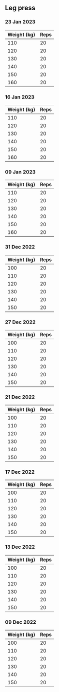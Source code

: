 ## Leg press

### 23 Jan 2023

| Weight (kg) | Reps |
| ----------- | ---- |
| 110 | 20 |
| 120 | 20 |
| 130 | 20 |
| 140 | 20 |
| 150 | 20 |
| 160 | 20 |

### 16 Jan 2023

| Weight (kg) | Reps |
| ----------- | ---- |
| 110 | 20 |
| 120 | 20 |
| 130 | 20 |
| 140 | 20 |
| 150 | 20 |
| 160 | 20 |

### 09 Jan 2023

| Weight (kg) | Reps |
| ----------- | ---- |
| 110 | 20 |
| 120 | 20 |
| 130 | 20 |
| 140 | 20 |
| 150 | 20 |
| 160 | 20 |

### 31 Dec 2022

| Weight (kg) | Reps |
| ----------- | ---- |
| 100 | 20 |
| 110 | 20 |
| 120 | 20 |
| 130 | 20 |
| 140 | 20 |
| 150 | 20 |

### 27 Dec 2022

| Weight (kg) | Reps |
| ----------- | ---- |
| 100 | 20 |
| 110 | 20 |
| 120 | 20 |
| 130 | 20 |
| 140 | 20 |
| 150 | 20 |

### 21 Dec 2022

| Weight (kg) | Reps |
| ----------- | ---- |
| 100 | 20 |
| 110 | 20 |
| 120 | 20 |
| 130 | 20 |
| 140 | 20 |
| 150 | 20 |

### 17 Dec 2022

| Weight (kg) | Reps |
| ----------- | ---- |
| 100 | 20 |
| 110 | 20 |
| 120 | 20 |
| 130 | 20 |
| 140 | 20 |
| 150 | 20 |

### 13 Dec 2022

| Weight (kg) | Reps |
| ----------- | ---- |
| 100 | 20 |
| 110 | 20 |
| 120 | 20 |
| 130 | 20 |
| 140 | 20 |
| 150 | 20 |

### 09 Dec 2022

| Weight (kg) | Reps |
| ----------- | ---- |
| 100 | 20 |
| 110 | 20 |
| 120 | 20 |
| 130 | 20 |
| 140 | 20 |
| 150 | 20 |